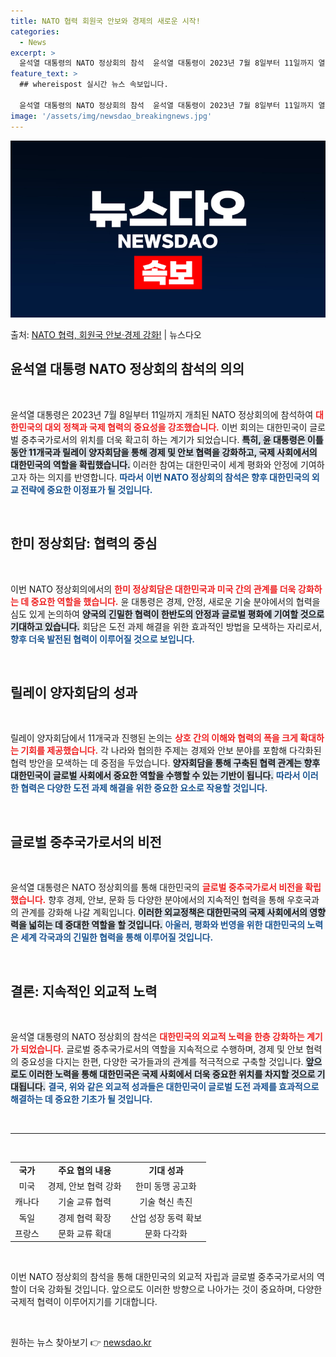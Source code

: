 ```yaml
---
title: NATO 협력 회원국 안보와 경제의 새로운 시작!
categories:
  - News
excerpt: >
  윤석열 대통령의 NATO 정상회의 참석  윤석열 대통령이 2023년 7월 8일부터 11일까지 열리는 NATO…
feature_text: >
  ## whereispost 실시간 뉴스 속보입니다.

  윤석열 대통령의 NATO 정상회의 참석  윤석열 대통령이 2023년 7월 8일부터 11일까지 열리는 NATO…
image: '/assets/img/newsdao_breakingnews.jpg'
---
```


![뉴스다오 속보](/assets/img/newsdao_breakingnews.jpg)

<p>출처: <a href="https://newsdao.kr/4844" rel="dofollow">NATO 협력, 회원국 안보·경제 강화!</a> | 뉴스다오</p>

<h2 data-ke-size="size26">윤석열 대통령 NATO 정상회의 참석의 의의</h2>

<p data-ke-size="size16">&nbsp;</p>

윤석열 대통령은 2023년 7월 8일부터 11일까지 개최된 NATO 정상회의에 참석하여 <b><span style="color: #ee2323;">대한민국의 대외 정책과 국제 협력의 중요성을 강조했습니다.</span></b> 이번 회의는 대한민국이 글로벌 중추국가로서의 위치를 더욱 확고히 하는 계기가 되었습니다. <b><span style="background-color: #21538527;">특히, 윤 대통령은 이틀 동안 11개국과 릴레이 양자회담을 통해 경제 및 안보 협력을 강화하고, 국제 사회에서의 대한민국의 역할을 확립했습니다.</span></b> 이러한 참여는 대한민국이 세계 평화와 안정에 기여하고자 하는 의지를 반영합니다. <b><span style="color: #1a5490;">따라서 이번 NATO 정상회의 참석은 향후 대한민국의 외교 전략에 중요한 이정표가 될 것입니다.</span></b>

<p data-ke-size="size16">&nbsp;</p>

<h2 data-ke-size="size26">한미 정상회담: 협력의 중심</h2>

<p data-ke-size="size16">&nbsp;</p>

이번 NATO 정상회의에서의 <b><span style="color: #ee2323;">한미 정상회담은 대한민국과 미국 간의 관계를 더욱 강화하는 데 중요한 역할을 했습니다.</span></b> 윤 대통령은 경제, 안정, 새로운 기술 분야에서의 협력을 심도 있게 논의하여 <b><span style="background-color: #21538527;">양국의 긴밀한 협력이 한반도의 안정과 글로벌 평화에 기여할 것으로 기대하고 있습니다.</span></b> 회담은 도전 과제 해결을 위한 효과적인 방법을 모색하는 자리로서, <b><span style="color: #1a5490;">향후 더욱 발전된 협력이 이루어질 것으로 보입니다.</span></b>

<p data-ke-size="size16">&nbsp;</p>

<h2 data-ke-size="size26">릴레이 양자회담의 성과</h2>

<p data-ke-size="size16">&nbsp;</p>

릴레이 양자회담에서 11개국과 진행된 논의는 <b><span style="color: #ee2323;">상호 간의 이해와 협력의 폭을 크게 확대하는 기회를 제공했습니다.</span></b> 각 나라와 협의한 주제는 경제와 안보 분야를 포함해 다각화된 협력 방안을 모색하는 데 중점을 두었습니다. <b><span style="background-color: #21538527;">양자회담을 통해 구축된 협력 관계는 향후 대한민국이 글로벌 사회에서 중요한 역할을 수행할 수 있는 기반이 됩니다.</span></b> <b><span style="color: #1a5490;">따라서 이러한 협력은 다양한 도전 과제 해결을 위한 중요한 요소로 작용할 것입니다.</span></b>

<p data-ke-size="size16">&nbsp;</p>

<h2 data-ke-size="size26">글로벌 중추국가로서의 비전</h2>

<p data-ke-size="size16">&nbsp;</p>

윤석열 대통령은 NATO 정상회의를 통해 대한민국의 <b><span style="color: #ee2323;">글로벌 중추국가로서 비전을 확립했습니다.</span></b> 향후 경제, 안보, 문화 등 다양한 분야에서의 지속적인 협력을 통해 우호국과의 관계를 강화해 나갈 계획입니다. <b><span style="background-color: #21538527;">이러한 외교정책은 대한민국의 국제 사회에서의 영향력을 넓히는 데 중대한 역할을 할 것입니다.</span></b> <b><span style="color: #1a5490;">아울러, 평화와 번영을 위한 대한민국의 노력은 세계 각국과의 긴밀한 협력을 통해 이루어질 것입니다.</span></b>

<p data-ke-size="size16">&nbsp;</p>

<h2 data-ke-size="size26">결론: 지속적인 외교적 노력</h2>

<p data-ke-size="size16">&nbsp;</p>

윤석열 대통령의 NATO 정상회의 참석은 <b><span style="color: #ee2323;">대한민국의 외교적 노력을 한층 강화하는 계기가 되었습니다.</span></b> 글로벌 중추국가로서의 역할을 지속적으로 수행하며, 경제 및 안보 협력의 중요성을 다지는 한편, 다양한 국가들과의 관계를 적극적으로 구축할 것입니다. <b><span style="background-color: #21538527;">앞으로도 이러한 노력을 통해 대한민국은 국제 사회에서 더욱 중요한 위치를 차지할 것으로 기대됩니다.</span></b> <b><span style="color: #1a5490;">결국, 위와 같은 외교적 성과들은 대한민국이 글로벌 도전 과제를 효과적으로 해결하는 데 중요한 기초가 될 것입니다.</span></b>

<p data-ke-size="size16">&nbsp;</p>

<hr>

<p data-ke-size="size16">&nbsp;</p>

<table style="width: 100%;">
<tr>
<td style="text-align: center; height: 17px;"><b>국가</b></td>
<td style="text-align: center; height: 17px;"><b>주요 협의 내용</b></td>
<td style="text-align: center; height: 17px;"><b>기대 성과</b></td>
</tr>
<tr>
<td style="text-align: center; height: 17px;">미국</td>
<td style="text-align: center; height: 17px;">경제, 안보 협력 강화</td>
<td style="text-align: center; height: 17px;">한미 동맹 공고화</td>
</tr>
<tr>
<td style="text-align: center; height: 17px;">캐나다</td>
<td style="text-align: center; height: 17px;">기술 교류 협력</td>
<td style="text-align: center; height: 17px;">기술 혁신 촉진</td>
</tr>
<tr>
<td style="text-align: center; height: 17px;">독일</td>
<td style="text-align: center; height: 17px;">경제 협력 확장</td>
<td style="text-align: center; height: 17px;">산업 성장 동력 확보</td>
</tr>
<tr>
<td style="text-align: center; height: 17px;">프랑스</td>
<td style="text-align: center; height: 17px;">문화 교류 확대</td>
<td style="text-align: center; height: 17px;">문화 다각화</td>
</tr>
</table>

<p data-ke-size="size16">&nbsp;</p>

이번 NATO 정상회의 참석을 통해 대한민국의 외교적 자립과 글로벌 중추국가로서의 역할이 더욱 강화될 것입니다. 앞으로도 이러한 방향으로 나아가는 것이 중요하며, 다양한 국제적 협력이 이루어지기를 기대합니다.

<p data-ke-size="size16">&nbsp;</p> 

원하는 뉴스 찾아보기 👉 <a href="https://newsdao.kr" rel="dofollow">newsdao.kr</a>


